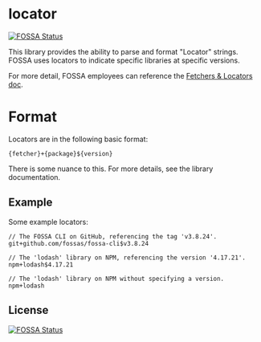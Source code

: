 # locator
[![FOSSA Status](https://app.fossa.com/api/projects/git%2Bgithub.com%2Ffossas%2Flocator-rs.svg?type=shield)](https://app.fossa.com/projects/git%2Bgithub.com%2Ffossas%2Flocator-rs?ref=badge_shield)


This library provides the ability to parse and format "Locator" strings.
FOSSA uses locators to indicate specific libraries at specific versions.

For more detail, FOSSA employees can reference the
[Fetchers & Locators doc](https://go/fetchers-doc).

# Format

Locators are in the following basic format:

```not_rust
{fetcher}+{package}${version}
```

There is some nuance to this. For more details, see the library documentation.

## Example

Some example locators:

```not_rust
// The FOSSA CLI on GitHub, referencing the tag 'v3.8.24'.
git+github.com/fossas/fossa-cli$v3.8.24

// The 'lodash' library on NPM, referencing the version '4.17.21'.
npm+lodash$4.17.21

// The 'lodash' library on NPM without specifying a version.
npm+lodash
```


## License
[![FOSSA Status](https://app.fossa.com/api/projects/git%2Bgithub.com%2Ffossas%2Flocator-rs.svg?type=large)](https://app.fossa.com/projects/git%2Bgithub.com%2Ffossas%2Flocator-rs?ref=badge_large)
